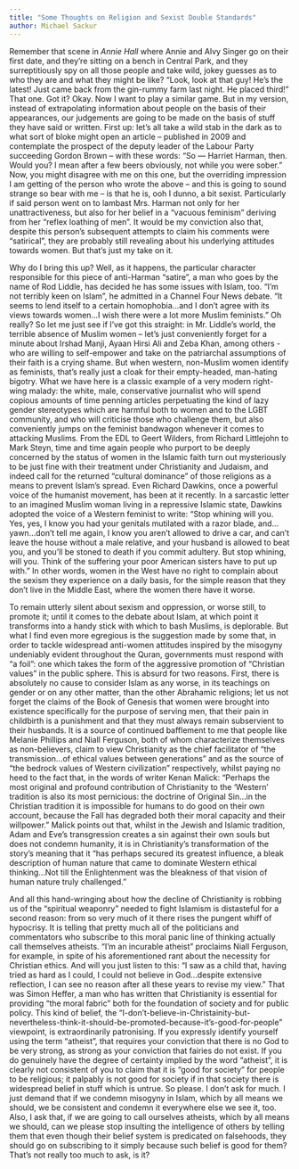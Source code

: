 ```yaml
---
title: "Some Thoughts on Religion and Sexist Double Standards"
author: Michael Sackur
---
```


Remember that scene in *Annie Hall* where Annie and Alvy Singer go on their first date, and they’re sitting on a bench in Central Park, and they surreptitiously spy on all those people and take wild, jokey guesses as to who they are and what they might be like? “Look, look at that guy! He’s the latest! Just came back from the gin-rummy farm last night. He placed third!” That one. Got it? Okay. Now I want to play a similar game. But in my version, instead of extrapolating information about people on the basis of their appearances, our judgements are going to be made on the basis of stuff they have said or written. First up: let’s all take a wild stab in the dark as to what sort of bloke might open an article – published in 2009 and contemplate the prospect of the deputy leader of the Labour Party succeeding Gordon Brown – with these words: “So — Harriet Harman, then. Would you? I mean after a few beers obviously, not while you were sober.” Now, you might disagree with me on this one, but the overriding impression I am getting of the person who wrote the above – and this is going to sound strange so bear with me – is that he is, ooh I dunno, a bit sexist. Particularly if said person went on to lambast Mrs. Harman not only for her unattractiveness, but also for her belief in a “vacuous feminism” deriving from her “reflex loathing of men”. It would be my conviction also that, despite this person’s subsequent attempts to claim his comments were “satirical”, they are probably still revealing about his underlying attitudes towards women. But that’s just my take on it.

Why do I bring this up? Well, as it happens, the particular character responsible for this piece of anti-Harman “satire”, a man who goes by the name of Rod Liddle, has decided he has some issues with Islam, too. “I’m not terribly keen on Islam”, he admitted in a Channel Four News debate. “It seems to lend itself to a certain homophobia…and I don’t agree with its views towards women…I wish there were a lot more Muslim feminists.” Oh really? So let me just see if I’ve got this straight: in Mr. Liddle’s world, the terrible absence of Muslim women – let’s just conveniently forget for a minute about Irshad Manji, Ayaan Hirsi Ali and Zeba Khan, among others - who are willing to self-empower and take on the patriarchal assumptions of their faith is a crying shame. But when western, non-Muslim women identify as feminists, that’s really just a cloak for their empty-headed, man-hating bigotry. What we have here is a classic example of a very modern right-wing malady: the white, male, conservative journalist who will spend copious amounts of time penning articles perpetuating the kind of lazy gender stereotypes which are harmful both to women and to the LGBT community, and who will criticise those who challenge them, but also conveniently jumps on the feminist bandwagon whenever it comes to attacking Muslims. From the EDL to Geert Wilders, from Richard Littlejohn to Mark Steyn, time and time again people who purport to be deeply concerned by the status of women in the Islamic faith turn out mysteriously to be just fine with their treatment under Christianity and Judaism, and indeed call for the returned “cultural dominance” of those religions as a means to prevent Islam’s spread. Even Richard Dawkins, once a powerful voice of the humanist movement, has been at it recently. In a sarcastic letter to an imagined Muslim woman living in a repressive Islamic state, Dawkins adopted the voice of a Western feminist to write: “Stop whining will you. Yes, yes, I know you had your genitals mutilated with a razor blade, and…yawn…don’t tell me again, I know you aren’t allowed to drive a car, and can’t leave the house without a male relative, and your husband is allowed to beat you, and you’ll be stoned to death if you commit adultery. But stop whining, will you. Think of the suffering your poor American sisters have to put up with.” In other words, women in the West have no right to complain about the sexism they experience on a daily basis, for the simple reason that they don’t live in the Middle East, where the women there have it worse.

To remain utterly silent about sexism and oppression, or worse still, to promote it; until it comes to the debate about Islam, at which point it transforms into a handy stick with which to bash Muslims, is deplorable. But what I find even more egregious is the suggestion made by some that, in order to tackle widespread anti-women attitudes inspired by the misogyny undeniably evident throughout the Quran, governments must respond with “a foil”: one which takes the form of the aggressive promotion of “Christian values” in the public sphere. This is absurd for two reasons. First, there is absolutely no cause to consider Islam as any worse, in its teachings on gender or on any other matter, than the other Abrahamic religions; let us not forget the claims of the Book of Genesis that women were brought into existence specifically for the purpose of serving men, that their pain in childbirth is a punishment and that they must always remain subservient to their husbands. It is a source of continued bafflement to me that people like Melanie Phillips and Niall Ferguson, both of whom characterize themselves as non-believers, claim to view Christianity as the chief facilitator of “the transmission…of ethical values between generations” and as the source of “the bedrock values of Western civilization” respectively, whilst paying no heed to the fact that, in the words of writer Kenan Malick: “Perhaps the most original and profound contribution of Christianity to the ‘Western’ tradition is also its most pernicious: the doctrine of Original Sin…in the Christian tradition it is impossible for humans to do good on their own account, because the Fall has degraded both their moral capacity and their willpower.” Malick points out that, whilst in the Jewish and Islamic tradition, Adam and Eve’s transgression creates a sin against their own souls but does not condemn humanity, it is in Christianity’s transformation of the story’s meaning that it “has perhaps secured its greatest influence, a bleak description of human nature that came to dominate Western ethical thinking…Not till the Enlightenment was the bleakness of that vision of human nature truly challenged.”

And all this hand-wringing about how the decline of Christianity is robbing us of the “spiritual weaponry” needed to fight Islamism is distasteful for a second reason: from so very much of it there rises the pungent whiff of hypocrisy. It is telling that pretty much all of the politicians and commentators who subscribe to this moral panic line of thinking actually call themselves atheists. “I’m an incurable atheist” proclaims Niall Ferguson, for example, in spite of his aforementioned rant about the necessity for Christian ethics. And will you just listen to this: “I saw as a child that, having tried as hard as I could, I could not believe in God…despite extensive reflection, I can see no reason after all these years to revise my view.” That was Simon Heffer, a man who has written that Christianity is essential for providing “the moral fabric” both for the foundation of society and for public policy. This kind of belief, the “I-don’t-believe-in-Christainity-but-nevertheless-think-it-should-be-promoted-because-it’s-good-for-people” viewpoint, is extraordinarily patronising. If you expressly identify yourself using the term “atheist”, that requires your conviction that there is no God to be very strong, as strong as your conviction that fairies do not exist. If you do genuinely have the degree of certainty implied by the word “atheist”, it is clearly not consistent of you to claim that it is “good for society” for people to be religious; it palpably is not good for society if in that society there is widespread belief in stuff which is untrue. So please. I don’t ask for much. I just demand that if we condemn misogyny in Islam, which by all means we should, we be consistent and condemn it everywhere else we see it, too. Also, I ask that, if we are going to call ourselves atheists, which by all means we should, can we please stop insulting the intelligence of others by telling them that even though their belief system is predicated on falsehoods, they should go on subscribing to it simply because such belief is good for them? That’s not really too much to ask, is it?
